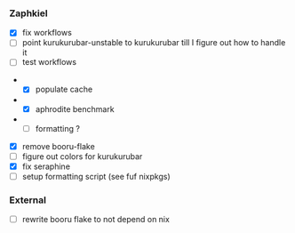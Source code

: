 ### Zaphkiel

- [x] fix workflows
- [ ] point kurukurubar-unstable to kurukurubar till I figure out how to handle it
- [ ] test workflows
- - [x] populate cache
- - [x] aphrodite benchmark
- - [ ] formatting ?
- [x] remove booru-flake
- [ ] figure out colors for kurukurubar
- [x] fix seraphine
- [ ] setup formatting script (see fuf nixpkgs)

### External

- [ ] rewrite booru flake to not depend on nix
